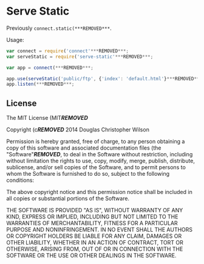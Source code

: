 # Serve Static

Previously `connect.static(***REMOVED***`.

Usage:

```js
var connect = require('connect'***REMOVED***;
var serveStatic = require('serve-static'***REMOVED***;

var app = connect(***REMOVED***;

app.use(serveStatic('public/ftp', {'index': 'default.html'}***REMOVED******REMOVED***;
app.listen(***REMOVED***;
```

## License

The MIT License (MIT***REMOVED***

Copyright (c***REMOVED*** 2014 Douglas Christopher Wilson

Permission is hereby granted, free of charge, to any person obtaining a copy
of this software and associated documentation files (the "Software"***REMOVED***, to deal
in the Software without restriction, including without limitation the rights
to use, copy, modify, merge, publish, distribute, sublicense, and/or sell
copies of the Software, and to permit persons to whom the Software is
furnished to do so, subject to the following conditions:

The above copyright notice and this permission notice shall be included in
all copies or substantial portions of the Software.

THE SOFTWARE IS PROVIDED "AS IS", WITHOUT WARRANTY OF ANY KIND, EXPRESS OR
IMPLIED, INCLUDING BUT NOT LIMITED TO THE WARRANTIES OF MERCHANTABILITY,
FITNESS FOR A PARTICULAR PURPOSE AND NONINFRINGEMENT. IN NO EVENT SHALL THE
AUTHORS OR COPYRIGHT HOLDERS BE LIABLE FOR ANY CLAIM, DAMAGES OR OTHER
LIABILITY, WHETHER IN AN ACTION OF CONTRACT, TORT OR OTHERWISE, ARISING FROM,
OUT OF OR IN CONNECTION WITH THE SOFTWARE OR THE USE OR OTHER DEALINGS IN
THE SOFTWARE.
